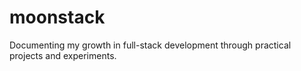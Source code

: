 # moonstack
Documenting my growth in full-stack development through practical projects and experiments.

